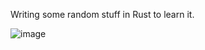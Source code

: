 Writing some random stuff in Rust to learn it.

![image](https://cloud.githubusercontent.com/assets/1086288/13723356/f4c6e120-e859-11e5-993f-c1217f0a1b04.png)
